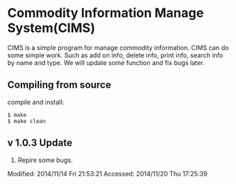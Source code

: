 Commodity Information Manage System(CIMS)
=========================================

CIMS is a simple program for manage commodity information.
CIMS can do some simple work. Such as add on info, delete info, print info, search info by name and type.
We will update some function and fix bugs later.


Compiling from source
---------------------
compile and install:

	$ make
	$ make clean


v 1.0.3    Update
-----------------
1. Repire some bugs.


Modified: 2014/11/14 Fri 21:53:21
Accessed: 2014/11/20 Thu 17:25:39



